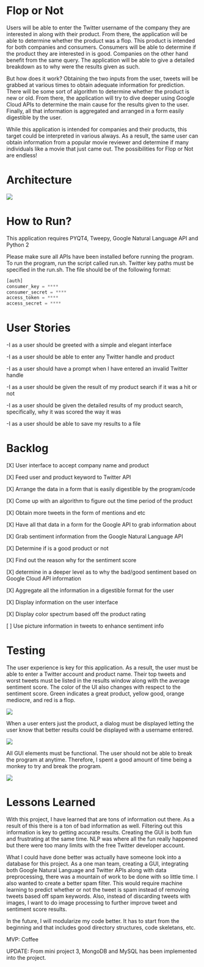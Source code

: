 # Flop or Not

Users will be able to enter the Twitter username of the company they are interested in along with their product. From there, the application will be able to determine whether the product was a flop. This product is intended for both companies and consumers. Consumers will be able to determine if the product they are interested in is good. Companies on the other hand benefit from the same query. The application will be able to give a detailed breakdown as to why were the results given as such.

But how does it work? Obtaining the two inputs from the user, tweets will be grabbed at various times to obtain adequate information for prediction. There will be some sort of algorithm to determine whether the product is new or old. From there, the application will try to dive deeper using Google Cloud APIs to determine the main cause for the results given to the user.  Finally, all that information is aggregated and arranged in a form easily digestible by the user.

While this application is intended for companies and their products, this target could be interpreted in various always. As a result, the same user can obtain information from a popular movie reviewer and determine if many individuals like a movie that just came out. The possibilities for Flop or Not are endless!

# Architecture

<img src="https://github.com/djtrinh/EC601/blob/master/mini_project_1/docs/Flop%20or%20Not%20Arch.PNG">

# How to Run?
This application requires PYQT4, Tweepy, Google Natural Language API and Python 2



Please make sure all APIs have been installed before running the program. To run the program, run the script called run.sh. Twitter key paths must be specified in the run.sh. The file should be of the following format:

```python
[auth]
consumer_key = ****
consumer_secret = ****
access_token = ****
access_secret = ****
```

# User Stories

-I as a user should be greeted with a simple and elegant interface

-I as a user should be able to enter any Twitter handle and product

-I as a user should have a prompt when I have entered an invalid Twitter handle

-I as a user should be given the result of my product search if it was a hit or not

-I as a user should be given the detailed results of my product search, specifically, why it was scored the way it was

-I as a user should be able to save my results to a file

# Backlog

[X] User interface to accept company name and product

[X] Feed user and product keyword to Twitter API

[X] Arrange the data in a form that is easily digestible by the program/code

[X] Come up with an algorithm to figure out the time period of the product

[X] Obtain more tweets in the form of mentions and etc

[X] Have all that data in a form for the Google API to grab information about

[X] Grab sentiment information from the Google Natural Language API

[X] Determine if is a good product or not

[X] Find out the reason why for the sentiment score

[X] determine in a deeper level as to why the bad/good sentiment based on Google Cloud API information

[X] Aggregate all the information in a digestible format for the user

[X] Display information on the user interface

[X] Display color spectrum based off the product rating

[ ] Use picture information in tweets to enhance sentiment info

# Testing

The user experience is key for this application. As a result, the user must be able to enter a Twitter account and product name. Their top tweets and worst tweets must be listed in the results window along with the average sentiment score. The color of the UI also changes with respect to the sentiment score. Green indicates a great product, yellow good, orange mediocre, and red is a flop.

<img src="https://github.com/djtrinh/EC601/blob/master/mini_project_1/docs/gui_search.PNG">

When a user enters just the product, a dialog must be displayed letting the user know that better results could be displayed with a username entered.

<img src="https://github.com/djtrinh/EC601/blob/master/mini_project_1/docs/notice.PNG">

All GUI elements must be functional. The user should not be able to break the program at anytime. Therefore, I spent a good amount of time being a monkey to try and break the program.

<img src="https://github.com/djtrinh/EC601/blob/master/mini_project_1/docs/about.PNG">

# Lessons Learned

With this project, I have learned that are tons of information out there. As a result of this there is a ton of bad information as well. Filtering out this information is key to getting accurate results. Creating the GUI is both fun and frustrating at the same time. NLP was where all the fun really happened but there were too many limits with the free Twitter developer account.

What I could have done better was actually have someone look into a database for this project. As a one man team, creating a GUI, integrating both Google Natural Language and Twitter APIs along with data preprocessing, there was a mountain of work to be done with so little time. I also wanted to create a better spam filter. This would require machine learning to predict whether or not the tweet is spam instead of removing tweets based off spam keywords. Also, instead of discarding tweets with images, I want to do image processing to further improve tweet and sentiment score results.

In the future, I will modularize my code better. It has to start from the beginning and that includes good directory structures, code skeletans, etc.

MVP: Coffee

UPDATE: From mini project 3, MongoDB and MySQL has been implemented into the project.
